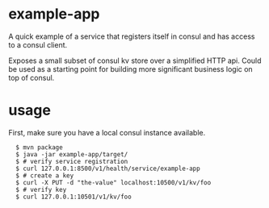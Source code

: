 # example-app

A quick example of a service that registers itself in consul and has access to a consul client.

Exposes a small subset of consul kv store over a simplified HTTP api. Could be used as a starting point for building more significant business logic on top of consul.

# usage

First, make sure you have a local consul instance available.

```
  $ mvn package
  $ java -jar example-app/target/
  $ # verify service registration
  $ curl 127.0.0.1:8500/v1/health/service/example-app
  $ # create a key
  $ curl -X PUT -d "the-value" localhost:10500/v1/kv/foo
  $ # verify key
  $ curl 127.0.0.1:10501/v1/kv/foo

```